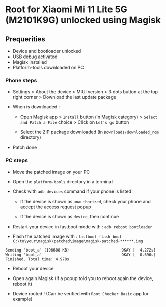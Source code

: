 # Root for Xiaomi Mi 11 Lite 5G (M2101K9G) unlocked using Magisk

## Prequerities 
- Device and bootloader unlocked
- USB debug activated
- Magisk installed
- Platform-tools downloaded on PC

### Phone steps

- Settings > About the device > MIUI version > 3 dots button at the top right corner > Download the last update package 

- When is downloaded : 
    - Open Magisk app > `Install` button (in Magisk category) > `Select and Patch a File` choice > Click on `Let's go` button

    - Select the ZIP package downloaded (in `Downloads/downloaded_rom` directory)

- Patch done

### PC steps

- Move the patched image on your PC

- Open the `platform-tools` directory in a terminal

- Check with `adb devices` command if your phone is listed : 
    - If the device is shown as `unauthorized`, check your phone and accept the access request popup

    - If the device is shown as `device`, then continue
- Restart your device in fastboot mode with : `adb reboot bootloader`

- Flash the patched image with : `fastboot flash boot C:\to\your\magisk\patched\image\magisk-patched-******.img`

```
Sending 'boot_a' (196608 KB)                       OKAY [  4.272s]
Writing 'boot_a'                                   OKAY [  0.690s]
Finished. Total time: 4.978s
```
- Reboot your device
- Open again Magisk (If a popup told you to reboot again the device, reboot it)

- Device rooted ! (Can be verified with `Root Checker Basic` app for example)
